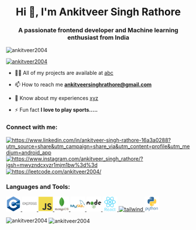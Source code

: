 <h1 align="center">Hi 👋, I'm Ankitveer Singh Rathore</h1>
<h3 align="center">A passionate frontend developer and Machine learning enthusiast from India</h3>

<p align="left"> <img src="https://komarev.com/ghpvc/?username=ankitveer2004&label=Profile%20views&color=0e75b6&style=flat" alt="ankitveer2004" /> </p>

<p align="left"> <a href="https://github.com/ryo-ma/github-profile-trophy"><img src="https://github-profile-trophy.vercel.app/?username=ankitveer2004" alt="ankitveer2004" /></a> </p>

- 👨‍💻 All of my projects are available at [abc](abc)

- 📫 How to reach me **ankitveersinghrathore@gmail.com**

- 📄 Know about my experiences [xyz](xyz)

- ⚡ Fun fact **I love to play sports.....**

<h3 align="left">Connect with me:</h3>
<p align="left">
<a href="https://linkedin.com/in/https://www.linkedin.com/in/ankitveer-singh-rathore-16a3a0288?utm_source=share&utm_campaign=share_via&utm_content=profile&utm_medium=android_app" target="blank"><img align="center" src="https://raw.githubusercontent.com/rahuldkjain/github-profile-readme-generator/master/src/images/icons/Social/linked-in-alt.svg" alt="https://www.linkedin.com/in/ankitveer-singh-rathore-16a3a0288?utm_source=share&utm_campaign=share_via&utm_content=profile&utm_medium=android_app" height="30" width="40" /></a>
<a href="https://instagram.com/https://www.instagram.com/ankitveer_singh_rathore/?igsh=mwyzndcxyzr1mjm1bw%3d%3d" target="blank"><img align="center" src="https://raw.githubusercontent.com/rahuldkjain/github-profile-readme-generator/master/src/images/icons/Social/instagram.svg" alt="https://www.instagram.com/ankitveer_singh_rathore/?igsh=mwyzndcxyzr1mjm1bw%3d%3d" height="30" width="40" /></a>
<a href="https://www.leetcode.com/https://leetcode.com/ankitveer2004/" target="blank"><img align="center" src="https://raw.githubusercontent.com/rahuldkjain/github-profile-readme-generator/master/src/images/icons/Social/leet-code.svg" alt="https://leetcode.com/ankitveer2004/" height="30" width="40" /></a>
</p>

<h3 align="left">Languages and Tools:</h3>
<p align="left"> <a href="https://www.w3schools.com/cpp/" target="_blank" rel="noreferrer"> <img src="https://raw.githubusercontent.com/devicons/devicon/master/icons/cplusplus/cplusplus-original.svg" alt="cplusplus" width="40" height="40"/> </a> <a href="https://expressjs.com" target="_blank" rel="noreferrer"> <img src="https://raw.githubusercontent.com/devicons/devicon/master/icons/express/express-original-wordmark.svg" alt="express" width="40" height="40"/> </a> <a href="https://developer.mozilla.org/en-US/docs/Web/JavaScript" target="_blank" rel="noreferrer"> <img src="https://raw.githubusercontent.com/devicons/devicon/master/icons/javascript/javascript-original.svg" alt="javascript" width="40" height="40"/> </a> <a href="https://www.mongodb.com/" target="_blank" rel="noreferrer"> <img src="https://raw.githubusercontent.com/devicons/devicon/master/icons/mongodb/mongodb-original-wordmark.svg" alt="mongodb" width="40" height="40"/> </a> <a href="https://www.mysql.com/" target="_blank" rel="noreferrer"> <img src="https://raw.githubusercontent.com/devicons/devicon/master/icons/mysql/mysql-original-wordmark.svg" alt="mysql" width="40" height="40"/> </a> <a href="https://nodejs.org" target="_blank" rel="noreferrer"> <img src="https://raw.githubusercontent.com/devicons/devicon/master/icons/nodejs/nodejs-original-wordmark.svg" alt="nodejs" width="40" height="40"/> </a> <a href="https://reactjs.org/" target="_blank" rel="noreferrer"> <img src="https://raw.githubusercontent.com/devicons/devicon/master/icons/react/react-original-wordmark.svg" alt="react" width="40" height="40"/> </a> <a href="https://tailwindcss.com/" target="_blank" rel="noreferrer"> <img src="https://www.vectorlogo.zone/logos/tailwindcss/tailwindcss-icon.svg" alt="tailwind" width="40" height="40"/> </a> <a href="https://www.python.org/" target="_blank" rel="noreferrer"> 
    <img src="https://raw.githubusercontent.com/devicons/devicon/master/icons/python/python-original-wordmark.svg" alt="python" width="40" height="40"/> 
  </a>  </p>

<p><img align="left" src="https://github-readme-stats.vercel.app/api/top-langs?username=ankitveer2004&show_icons=true&locale=en&layout=compact" alt="ankitveer2004" /></p>

<p>&nbsp;<img align="center" src="https://github-readme-stats.vercel.app/api?username=ankitveer2004&show_icons=true&locale=en" alt="ankitveer2004" /></p>
